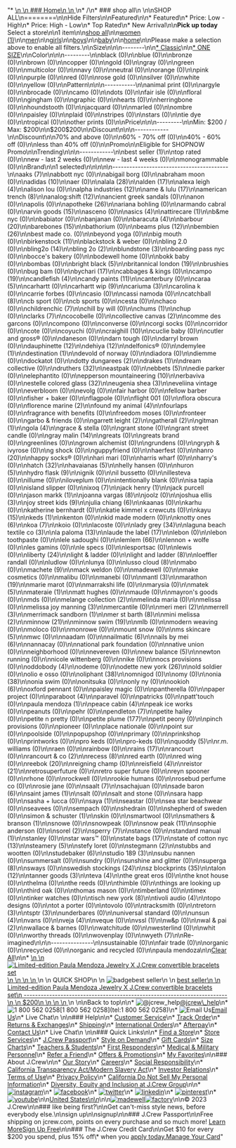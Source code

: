 "*   [\n    \n    ### Home\n    \n    ](/)\n*   /\n*   ### shop all\n    \n\nSHOP ALL\n========\n\nHide Filters\n\nFeatured\n\n*   Featured\n*   Price: Low - High\n*   Price: High - Low\n*   Top Rated\n*   New Arrival\n\n**Pick up today** Select a store\n\n1 item\n\n[shop all](/all/?crawl=no)\n\n[women (1)](/all/womens?crawl=no)\n\n[men](/all/mens?crawl=no)\n\n[girls](/all/girls?crawl=no)\n\n[boys](/all/boys?crawl=no)\n\n[baby](/all/baby?crawl=no)\n\n[home](/all/home?crawl=no)\n\nPlease make a selection above to enable all filters.\n\nSize\n\n\n--------\n\n[*   Classic](/all/?brand=PAULA%20MENDOZA&crawl=no&fit=Classic)\n\n[*   ONE SIZE](/all/?brand=PAULA%20MENDOZA&crawl=no&size=ONE%20SIZE)\n\nColor\n\n\n---------\n\nblack (0)\n\nblue (0)\n\nbronze (0)\n\nbrown (0)\n\ncopper (0)\n\ngold (0)\n\ngray (0)\n\ngreen (0)\n\nmulticolor (0)\n\nnavy (0)\n\nneutral (0)\n\norange (0)\n\npink (0)\n\npurple (0)\n\nred (0)\n\nrose gold (0)\n\nsilver (0)\n\nwhite (0)\n\nyellow (0)\n\nPattern\n\n\n-----------\n\nanimal print (0)\n\nargyle (0)\n\nbrocade (0)\n\ncamo (0)\n\ndots (0)\n\nfair isle (0)\n\nfloral (0)\n\ngingham (0)\n\ngraphic (0)\n\nhearts (0)\n\nherringbone (0)\n\nhoundstooth (0)\n\njacquard (0)\n\nmarled (0)\n\nombre (0)\n\npaisley (0)\n\nplaid (0)\n\nstripes (0)\n\nstars (0)\n\ntie dye (0)\n\ntropical (0)\n\nother prints (0)\n\nPrice\n\n\n---------\n\nMin: $200 / Max: $200\n\n$200$200\n\nDiscount\n\n\n------------\n\nDiscount\n\n70% and above (0)\n\n60% - 70% off (0)\n\n40% - 60% off (0)\n\nless than 40% off (0)\n\nPromo\n\n[](/all/?brand=PAULA%20MENDOZA&crawl=no&pmid=msg-30-off-full-price%2Cmsg-pam-promo%2Cmsg-30-off-sale~SHOPNOW)Eligible for SHOPNOW Promo\n\nTrending\n\n\n------------\n\n[](/all/?brand=PAULA%20MENDOZA&crawl=no&trending=bestSeller)best seller (1)\n\ntop rated (0)\n\nnew - last 2 weeks (0)\n\nnew - last 4 weeks (0)\n\nmonogrammable (0)\n\nBrand\n\n1 selected[](/all/?crawl=no)\n\n\n\n\n-----------------------------------------\n\n[](/all/?brand=AAKS,PAULA%20MENDOZA&crawl=no)aaks (7)\n\nabbott nyc (0)\n\nabigail borg (0)\n\nabraham moon (0)\n\n[](/all/?brand=ADIDAS,PAULA%20MENDOZA&crawl=no)adidas (10)\n\naer (0)\n\n[](/all/?brand=ALALA,PAULA%20MENDOZA&crawl=no)alala (28)\n\n[](/all/?brand=ALDEN,PAULA%20MENDOZA&crawl=no)alden (17)\n\n[](/all/?brand=ALEXA%20LEIGH,PAULA%20MENDOZA&crawl=no)alexa leigh (4)\n\nalison lou (0)\n\n[](/all/?brand=ALPHA%20INDUSTRIES,PAULA%20MENDOZA&crawl=no)alpha industries (12)\n\n[](/all/?brand=AME%20%26%20LULU,PAULA%20MENDOZA&crawl=no)ame & lulu (17)\n\n[](/all/?brand=AMERICAN%20TRENCH,PAULA%20MENDOZA&crawl=no)american trench (8)\n\n[](/all/?brand=ANALOG%3ASHIFT,PAULA%20MENDOZA&crawl=no)analog:shift (12)\n\nancient greek sandals (0)\n\nanon (0)\n\napolis (0)\n\n[](/all/?brand=APOTHEKE,PAULA%20MENDOZA&crawl=no)apotheke (26)\n\nariana bohling (0)\n\narmando cabral (0)\n\n[](/all/?brand=ARVIN%20GOODS,PAULA%20MENDOZA&crawl=no)arvin goods (15)\n\nasceno (0)\n\n[](/all/?brand=ASICS,PAULA%20MENDOZA&crawl=no)asics (4)\n\n[](/all/?brand=ATTIRECARE,PAULA%20MENDOZA&crawl=no)attirecare (1)\n\nb&me nyc (0)\n\nbabiator (0)\n\nbanjanan (0)\n\n[](/all/?brand=BARACUTA,PAULA%20MENDOZA&crawl=no)baracuta (4)\n\n[](/all/?brand=BARBOUR,PAULA%20MENDOZA&crawl=no)barbour (20)\n\n[](/all/?brand=BAREBONES,PAULA%20MENDOZA&crawl=no)barebones (15)\n\nbathorium (0)\n\n[](/all/?brand=BEAMS%20PLUS,PAULA%20MENDOZA&crawl=no)beams plus (12)\n\n[](/all/?brand=BEMBIEN,PAULA%20MENDOZA&crawl=no)bembien (26)\n\nbest made co. (0)\n\nbeyond yoga (0)\n\nbig mouth (0)\n\n[](/all/?brand=Birkenstock,PAULA%20MENDOZA&crawl=no)birkenstock (11)\n\nblackstock & weber (0)\n\nbling 2.0 (0)\n\n[](/all/?brand=BLING2O,PAULA%20MENDOZA&crawl=no)bling2o (14)\n\n[](/all/?brand=BLING%202o,PAULA%20MENDOZA&crawl=no)bling 2o (2)\n\n[](/all/?brand=BLUNDSTONE,PAULA%20MENDOZA&crawl=no)blundstone (3)\n\nboarding pass nyc (0)\n\nbocce's bakery (0)\n\nbodewell home (0)\n\nbokk baby (0)\n\nbombas (0)\n\n[](/all/?brand=BRIGHT%20BLACK,PAULA%20MENDOZA&crawl=no)bright black (5)\n\n[](/all/?brand=BRITANNICAL%20LONDON,PAULA%20MENDOZA&crawl=no)britannical london (19)\n\nbrushies (0)\n\nbug bam (0)\n\n[](/all/?brand=BYCHARI,PAULA%20MENDOZA&crawl=no)bychari (17)\n\ncabbages & kings (0)\n\n[](/all/?brand=CAMPO,PAULA%20MENDOZA&crawl=no)campo (19)\n\n[](/all/?brand=CANDLEFISH,PAULA%20MENDOZA&crawl=no)candlefish (4)\n\n[](/all/?brand=CANDY%20PAINTS,PAULA%20MENDOZA&crawl=no)candy paints (11)\n\ncanterbury (0)\n\n[](/all/?brand=CARAA,PAULA%20MENDOZA&crawl=no)caraa (5)\n\ncarhartt (0)\n\n[](/all/?brand=CARHARTT%20WIP,PAULA%20MENDOZA&crawl=no)carhartt wip (9)\n\n[](/all/?brand=CARIUMA,PAULA%20MENDOZA&crawl=no)cariuma (3)\n\ncarolina k (0)\n\ncarrie forbes (0)\n\ncasio (0)\n\ncassi namoda (0)\n\n[](/all/?brand=CATCHBALL,PAULA%20MENDOZA&crawl=no)catchball (8)\n\ncb sport (0)\n\ncb sports (0)\n\ncesta (0)\n\nchaco (0)\n\n[](/all/?brand=CHILDRENCHIC,PAULA%20MENDOZA&crawl=no)childrenchic (7)\n\nchill by will (0)\n\n[](/all/?brand=CHUMS,PAULA%20MENDOZA&crawl=no)chums (1)\n\nchup (0)\n\n[](/all/?brand=CLARKS,PAULA%20MENDOZA&crawl=no)clarks (7)\n\ncocobelle (0)\n\n[](/all/?brand=COLLECTIVE%20CANVAS,PAULA%20MENDOZA&crawl=no)collective canvas (2)\n\ncomme des garcons (0)\n\ncompono (0)\n\nconverse (0)\n\ncorgi socks (0)\n\ncorridor (0)\n\ncote (0)\n\ncoyuchi (0)\n\n[](/all/?brand=CRAIGHILL,PAULA%20MENDOZA&crawl=no)craighill (10)\n\ncuclie baby (0)\n\ncutler and gross® (0)\n\ndaneson (0)\n\ndarn tough (0)\n\ndarryl brown (0)\n\n[](/all/?brand=DAUPHINETTE,PAULA%20MENDOZA&crawl=no)dauphinette (12)\n\n[](/all/?brand=DEHIYA,PAULA%20MENDOZA&crawl=no)dehiya (12)\n\ndelfonics® (0)\n\n[](/all/?brand=DEMYLEE,PAULA%20MENDOZA&crawl=no)demylee (1)\n\n[](/all/?brand=DESTINATION,PAULA%20MENDOZA&crawl=no)destination (1)\n\ndevold of norway (0)\n\ndiadora (0)\n\ndiemme (0)\n\ndockatot (0)\n\n[](/all/?brand=DOTTY%20DUNGAREES,PAULA%20MENDOZA&crawl=no)dotty dungarees (2)\n\n[](/all/?brand=DRAKES,PAULA%20MENDOZA&crawl=no)drakes (1)\n\ndream collective (0)\n\n[](/all/?brand=DRUTHERS,PAULA%20MENDOZA&crawl=no)druthers (32)\n\neastpak (0)\n\n[](/all/?brand=EBBETS,PAULA%20MENDOZA&crawl=no)ebbets (5)\n\nedie parker (0)\n\nelephantito (0)\n\n[](/all/?brand=EPPERSON%20MOUNTAINEERING,PAULA%20MENDOZA&crawl=no)epperson mountaineering (10)\n\nerbaviva (0)\n\n[](/all/?brand=ESTELLE%20COLORED%20GLASS,PAULA%20MENDOZA&crawl=no)estelle colored glass (32)\n\n[](/all/?brand=EUGENIA%20SHEA,PAULA%20MENDOZA&crawl=no)eugenia shea (3)\n\neveliina vintage (0)\n\neverbloom (0)\n\nevolg (0)\n\nfair harbor (0)\n\nfellow barber (0)\n\nfisher + baker (0)\n\nflagpole (0)\n\nflight 001 (0)\n\nflora obscura (0)\n\n[](/all/?brand=FLORENCE%20MARINE,PAULA%20MENDOZA&crawl=no)florence marine (2)\n\n[](/all/?brand=FOUND%20MY%20ANIMAL,PAULA%20MENDOZA&crawl=no)found my animal (4)\n\nfourlaps (0)\n\nfragrance with benefits (0)\n\nfreedom moses (0)\n\nfronteer (0)\n\ngarbo & friends (0)\n\n[](/all/?brand=GARRETT%20LEIGHT,PAULA%20MENDOZA&crawl=no)garrett leight (2)\n\n[](/all/?brand=GATHERALL,PAULA%20MENDOZA&crawl=no)gatherall (2)\n\n[](/all/?brand=GITMAN,PAULA%20MENDOZA&crawl=no)gitman (1)\n\n[](/all/?brand=GOLA,PAULA%20MENDOZA&crawl=no)gola (4)\n\ngrace & stella (0)\n\ngrant stone (0)\n\ngrant street candle (0)\n\n[](/all/?brand=GRAY%20MALIN,PAULA%20MENDOZA&crawl=no)gray malin (14)\n\ngreats (0)\n\ngreats brand (0)\n\ngreenlines (0)\n\ngrown alchemist (0)\n\ngrundens (0)\n\ngryph & ivyrose (0)\n\ng shock (0)\n\nguppyfriend (0)\n\nhaerfest (0)\n\n[](/all/?brand=HANRO,PAULA%20MENDOZA&crawl=no)hanro (20)\n\nhappy socks® (0)\n\nhari mari (0)\n\nharris wharf (0)\n\nharry's (0)\n\n[](/all/?brand=HATCH,PAULA%20MENDOZA&crawl=no)hatch (32)\n\n[](/all/?brand=HAVAIANAS,PAULA%20MENDOZA&crawl=no)havaianas (5)\n\nhelly hansen (0)\n\n[](/all/?brand=HURON,PAULA%20MENDOZA&crawl=no)huron (5)\n\n[](/all/?brand=HYDRO%20FLASK,PAULA%20MENDOZA&crawl=no)hydro flask (9)\n\nignik (0)\n\nil bussetto (0)\n\nillesteva (0)\n\nillume (0)\n\niloveplum (0)\n\nintentionally blank (0)\n\nisa tapia (0)\n\nisland slipper (0)\n\n[](/all/?brand=IXOQ,PAULA%20MENDOZA&crawl=no)ixoq (7)\n\n[](/all/?brand=JACK%20HENRY,PAULA%20MENDOZA&crawl=no)jack henry (1)\n\njack purcell (0)\n\n[](/all/?brand=JASON%20MARKK,PAULA%20MENDOZA&crawl=no)jason markk (1)\n\n[](/all/?brand=JOANNA%20VARGAS,PAULA%20MENDOZA&crawl=no)joanna vargas (8)\n\njoolz (0)\n\n[](/all/?brand=JOSHUA%20ELLIS,PAULA%20MENDOZA&crawl=no)joshua ellis (3)\n\n[](/all/?brand=JOY%20STREET%20KIDS,PAULA%20MENDOZA&crawl=no)joy street kids (9)\n\n[](/all/?brand=Julia%20Chiang,PAULA%20MENDOZA&crawl=no)julia chiang (6)\n\nkaanas (0)\n\nkarhu (0)\n\nkatherine bernhardt (0)\n\nkatie kimmel x crewcuts (0)\n\n[](/all/?brand=KAYU,PAULA%20MENDOZA&crawl=no)kayu (15)\n\n[](/all/?brand=KEDS,PAULA%20MENDOZA&crawl=no)keds (1)\n\nkenton (0)\n\nkid made modern (0)\n\n[](/all/?brand=KNOTTY%20ONES,PAULA%20MENDOZA&crawl=no)knotty ones (6)\n\n[](/all/?brand=KOA,PAULA%20MENDOZA&crawl=no)koa (7)\n\nkoio (0)\n\nlacoste (0)\n\n[](/all/?brand=LADY%20GREY,PAULA%20MENDOZA&crawl=no)lady grey (34)\n\n[](/all/?brand=LAGUNA%20BEACH%20TEXTILE%20CO,PAULA%20MENDOZA&crawl=no)laguna beach textile co (3)\n\n[](/all/?brand=LA%20PALOMA,PAULA%20MENDOZA&crawl=no)la paloma (13)\n\n[](/all/?brand=LAUDE%20THE%20LABEL,PAULA%20MENDOZA&crawl=no)laude the label (17)\n\nlebon (0)\n\nlebon toothpaste (0)\n\nlele sadoughi (0)\n\n[](/all/?brand=LEMLEM,PAULA%20MENDOZA&crawl=no)lemlem (66)\n\nlennon + wolfe (0)\n\nles gamins (0)\n\nle specs (0)\n\nlesportsac (0)\n\nlewis (0)\n\n[](/all/?brand=LIBERTY,PAULA%20MENDOZA&crawl=no)liberty (24)\n\nlight & ladder (0)\n\n[](/all/?brand=LIGHT%20AND%20LADDER,PAULA%20MENDOZA&crawl=no)light and ladder (8)\n\nloeffler randall (0)\n\nludlow (0)\n\nlunya (0)\n\n[](/all/?brand=LUSSO%20CLOUD,PAULA%20MENDOZA&crawl=no)lusso cloud (8)\n\nmabo (0)\n\n[](/all/?brand=MACHETE,PAULA%20MENDOZA&crawl=no)machete (9)\n\nmack weldon (0)\n\nmadewell (0)\n\nmake cosmetics (0)\n\nmalibu (0)\n\nmanebi (0)\n\n[](/all/?brand=MANTL,PAULA%20MENDOZA&crawl=no)mantl (3)\n\n[](/all/?brand=MARATHON,PAULA%20MENDOZA&crawl=no)marathon (19)\n\nmarie marot (0)\n\nmarrakshi life (0)\n\nmarysia (0)\n\n[](/all/?brand=MATEK,PAULA%20MENDOZA&crawl=no)matek (5)\n\n[](/all/?brand=MATERAIE,PAULA%20MENDOZA&crawl=no)materaie (1)\n\nmatt hughes (0)\n\nmaude (0)\n\nmayron's goods (0)\n\nmds (0)\n\n[](/all/?brand=MELANGE%20COLLECTION,PAULA%20MENDOZA&crawl=no)melange collection (2)\n\nmelinda maria (0)\n\nmelissa (0)\n\n[](/all/?brand=MELISSA%20JOY%20MANNING,PAULA%20MENDOZA&crawl=no)melissa joy manning (3)\n\nmercantile (0)\n\n[](/all/?brand=MERI%20MERI,PAULA%20MENDOZA&crawl=no)meri meri (2)\n\n[](/all/?brand=MERRELL,PAULA%20MENDOZA&crawl=no)merrell (3)\n\n[](/all/?brand=MERRIMACK%20SANDBORN,PAULA%20MENDOZA&crawl=no)merrimack sandborn (1)\n\n[](/all/?brand=MER%20ST%20BARTH,PAULA%20MENDOZA&crawl=no)mer st barth (8)\n\n[](/all/?brand=MINI%20MELISSA,PAULA%20MENDOZA&crawl=no)mini melissa (2)\n\n[](/all/?brand=MINNOW,PAULA%20MENDOZA&crawl=no)minnow (21)\n\n[](/all/?brand=MINNOW%20SWIM,PAULA%20MENDOZA&crawl=no)minnow swim (19)\n\nmlb (0)\n\nmodern weaving (0)\n\nmoloco (0)\n\nmonrowe (0)\n\nmount snow (0)\n\n[](/all/?brand=MS%20SKINCARE,PAULA%20MENDOZA&crawl=no)ms skincare (5)\n\nmwc (0)\n\nnaadam (0)\n\n[](/all/?brand=NAILMATIC,PAULA%20MENDOZA&crawl=no)nailmatic (6)\n\n[](/all/?brand=NAILS%20BY%20MEI,PAULA%20MENDOZA&crawl=no)nails by mei (6)\n\nnannacay (0)\n\nnational park foundation (0)\n\nnative union (0)\n\nneighborhood (0)\n\nnevereven (0)\n\n[](/all/?brand=New%20Balance,PAULA%20MENDOZA&crawl=no)new balance (5)\n\nnewton running (0)\n\nnicole wittenberg (0)\n\nnike (0)\n\nnocs provisions (0)\n\n[](/all/?brand=ODDOBODY,PAULA%20MENDOZA&crawl=no)oddobody (4)\n\nodeme (0)\n\n[](/all/?brand=ODETTE%20NEW%20YORK,PAULA%20MENDOZA&crawl=no)odette new york (26)\n\nold soldier (0)\n\nolio e osso (0)\n\n[](/all/?brand=OLIPHANT,PAULA%20MENDOZA&crawl=no)oliphant (38)\n\nomnigod (0)\n\nomy (0)\n\n[](/all/?brand=ONIA,PAULA%20MENDOZA&crawl=no)onia (38)\n\nonia swim (0)\n\nonitsuka (0)\n\nonly ny (0)\n\n[](/all/?brand=OOKIOH,PAULA%20MENDOZA&crawl=no)ookioh (6)\n\noxford pennant (0)\n\npaisley magic (0)\n\npantherella (0)\n\npaper project (0)\n\n[](/all/?brand=PARABOOT,PAULA%20MENDOZA&crawl=no)paraboot (4)\n\nparavel (0)\n\npatricks (0)\n\npatt'touch (0)\n\n[](/all/?crawl=no)paula mendoza (1)\n\n[](/all/?brand=PAULA%20MENDOZA,PEACE%20CABIN&crawl=no)peace cabin (4)\n\npeak ice works (0)\n\npeanuts (0)\n\npehr (0)\n\n[](/all/?brand=PAULA%20MENDOZA,PENDLETON&crawl=no)pendleton (7)\n\npetite hailey (0)\n\npetite n pretty (0)\n\n[](/all/?brand=PAULA%20MENDOZA,PETITE%20PLUME&crawl=no)petite plume (177)\n\npetit peony (0)\n\npinch provisions (0)\n\npioneer (0)\n\nplace nationale (0)\n\npoint sur (0)\n\npoolside (0)\n\npopupshop (0)\n\nprimary (0)\n\nprinkshop (0)\n\nprintworks (0)\n\npro keds (0)\n\npro-keds (0)\n\n[](/all/?brand=PAULA%20MENDOZA,QUODDY&crawl=no)quoddy (5)\n\nr.m. williams (0)\n\nraen (0)\n\nrainbow (0)\n\n[](/all/?brand=PAULA%20MENDOZA,RAINS&crawl=no)rains (17)\n\nrancourt (0)\n\n[](/all/?brand=PAULA%20MENDOZA,RANCOURT%20%26%20CO&crawl=no)rancourt & co (2)\n\n[](/all/?brand=PAULA%20MENDOZA,RECESS&crawl=no)recess (8)\n\nred earth (0)\n\nred wing (0)\n\n[](/all/?brand=PAULA%20MENDOZA,REEBOK&crawl=no)reebok (20)\n\nreigning champ (0)\n\n[](/all/?brand=PAULA%20MENDOZA,REISFIELD&crawl=no)reisfield (4)\n\n[](/all/?brand=PAULA%20MENDOZA,REISTOR&crawl=no)reistor (21)\n\nretrosuperfuture (0)\n\nretro super future (0)\n\nreyn spooner (0)\n\nrhone (0)\n\nrockwell (0)\n\nrookie humans (0)\n\nrosebud perfume co (0)\n\nrosie jane (0)\n\n[](/all/?brand=PAULA%20MENDOZA,SAALT&crawl=no)saalt (7)\n\nsachajuan (0)\n\n[](/all/?brand=PAULA%20MENDOZA,SADE%20BARON&crawl=no)sade baron (6)\n\n[](/all/?brand=PAULA%20MENDOZA,SAINT%20JAMES&crawl=no)saint james (1)\n\nsalt (0)\n\nsalt and stone (0)\n\nsara happ (0)\n\nsasha + lucca (0)\n\n[](/all/?brand=PAULA%20MENDOZA,SAYA&crawl=no)saya (1)\n\nseastar (0)\n\nsea star beachwear (0)\n\nseavees (0)\n\nsempach (0)\n\nshedrain (0)\n\nshepherd of sweden (0)\n\n[](/all/?brand=PAULA%20MENDOZA,SIMON%20%26%20SCHUSTER&crawl=no)simon & schuster (1)\n\nskin (0)\n\nsmartwool (0)\n\n[](/all/?brand=PAULA%20MENDOZA,SMATHERS%20%26%20BRANSON&crawl=no)smathers & branson (1)\n\nsnowe (0)\n\nsnowpeak (0)\n\n[](/all/?brand=PAULA%20MENDOZA,SNOW%20PEAK&crawl=no)snow peak (11)\n\nsophie anderson (0)\n\n[](/all/?brand=PAULA%20MENDOZA,SOREL&crawl=no)sorel (2)\n\n[](/all/?brand=PAULA%20MENDOZA,SPERRY&crawl=no)sperry (7)\n\nstance (0)\n\n[](/all/?brand=PAULA%20MENDOZA,STANDARD%20MANUAL&crawl=no)standard manual (1)\n\nstanley (0)\n\nstar wars™ (0)\n\n[](/all/?brand=PAULA%20MENDOZA,STATE%20BAGS&crawl=no)state bags (17)\n\n[](/all/?brand=PAULA%20MENDOZA,STATE%20OF%20COTTON%20NYC&crawl=no)state of cotton nyc (13)\n\n[](/all/?brand=PAULA%20MENDOZA,STEAMERY&crawl=no)steamery (5)\n\nstefy loret (0)\n\n[](/all/?brand=PAULA%20MENDOZA,STEGMANN&crawl=no)stegmann (2)\n\nstubbs and wootten (0)\n\n[](/all/?brand=PAULA%20MENDOZA,STUDEBAKER&crawl=no)studebaker (6)\n\n[](/all/?brand=PAULA%20MENDOZA,STUDIO%20189&crawl=no)studio 189 (3)\n\nsubu nannen (0)\n\nsummersalt (0)\n\nsundry (0)\n\nsunshine and glitter (0)\n\n[](/all/?brand=PAULA%20MENDOZA,SUPERGA&crawl=no)superga (8)\n\nsways (0)\n\n[](/all/?brand=PAULA%20MENDOZA,SWEDISH%20STOCKINGS&crawl=no)swedish stockings (24)\n\n[](/all/?brand=PAULA%20MENDOZA,SZ%20BLOCKPRINTS&crawl=no)sz blockprints (35)\n\n[](/all/?brand=PAULA%20MENDOZA,TALON&crawl=no)talon (12)\n\n[](/all/?brand=PAULA%20MENDOZA,TANNER%20GOODS&crawl=no)tanner goods (3)\n\n[](/all/?brand=PAULA%20MENDOZA,TEVA&crawl=no)teva (4)\n\nthe great eros (0)\n\nthe knot house (0)\n\nthelma (0)\n\nthe reeds (0)\n\nthimble (0)\n\nthings are looking up (0)\n\nthird oak (0)\n\nthomas mason (0)\n\ntimberland (0)\n\ntimex (0)\n\ntinker watches (0)\n\n[](/all/?brand=PAULA%20MENDOZA,TISCH%20NEW%20YORK&crawl=no)tisch new york (8)\n\n[](/all/?brand=PAULA%20MENDOZA,TIVOLI%20AUDIO&crawl=no)tivoli audio (4)\n\ntopo designs (0)\n\ntot a porter (0)\n\ntovolo (0)\n\ntracksmith (0)\n\n[](/all/?brand=PAULA%20MENDOZA,TRETORN&crawl=no)tretorn (3)\n\n[](/all/?brand=PAULA%20MENDOZA,TSPTR&crawl=no)tsptr (3)\n\nunderbares (0)\n\nuniversal standard (0)\n\n[](/all/?brand=PAULA%20MENDOZA,UNSUN&crawl=no)unsun (4)\n\nvans (0)\n\n[](/all/?brand=PAULA%20MENDOZA,VEJA&crawl=no)veja (4)\n\nveque (0)\n\n[](/all/?brand=PAULA%20MENDOZA,VSSL&crawl=no)vssl (1)\n\nw&p (0)\n\n[](/all/?brand=PAULA%20MENDOZA,WAL%20%26%20PAI&crawl=no)wal & pai (2)\n\nwallace & barnes (0)\n\nwatchitude (0)\n\nwesterlind (0)\n\nwhit (0)\n\nworthy threads (0)\n\nwovenplay (0)\n\n[](/all/?brand=PAULA%20MENDOZA,WYETH&crawl=no)wyeth (7)\n\nRe-imagined\n\n\n---------------\n\nsustainable (0)\n\nfair trade (0)\n\norganic (0)\n\nrecycled (0)\n\norganic and recycled (0)\n\npaula mendoza[](/all/?crawl=no)\n\n[Clear All](/all/?crawl=no)\n\n*   [\n    \n    ![ Limited-edition Paula Mendoza Jewelry X J.Crew convertible bracelets set](https://www.jcrew.com/s7-img-facade/BM942_EE3917?hei=640&crop=0,0,512,0)\n    \n    \n    \n    ](/p/womens/categories/accessories/jewelry/metals/limited-edition-paula-mendoza-jewelry-x-jcrew-convertible-bracelets-set/BM942?display=standard&fit=Classic&color_name=gold&colorProductCode=BM942)\n    \n    QUICK SHOP\n    \n    ![badge](https://www.jcrew.com/s7-img-facade/TS)best seller\n    \n    [best seller\n    \n    Limited-edition Paula Mendoza Jewelry X J.Crew convertible bracelets set\n    ------------------------------------------------------------------------\n    \n    $200\n    \n    \n    \n    ](/p/womens/categories/accessories/jewelry/metals/limited-edition-paula-mendoza-jewelry-x-jcrew-convertible-bracelets-set/BM942?display=standard&fit=Classic&color_name=gold&colorProductCode=BM942)\n    \n\nBack to top\n\n*   ![@jcrew_help](/next-static/images/sidecar-modules/footer/twitter-2.svg)[@jcrew\\_help](https://twitter.com/jcrew_help)\n*   ![1 800 562 0258](/next-static/images/sidecar-modules/footer/phone-2.svg)[1 800 562 0258](tel:1 800 562 0258)\n*   ![Email Us](/next-static/images/sidecar-modules/footer/email.svg)[Email Us](mailto:help@jcrew.com)\n*   Live Chat\n    \n\n### Help\n\n*   [Customer Service](/help/customer-service)\n*   [Track Order](/help/order-status)\n*   [Returns & Exchanges](/help/returns-exchanges)\n*   [Shipping](/help/shipping-handling)\n*   [International Orders](/help/international-orders)\n*   [Afterpay](/afterpay-faq)\n*   [Contact Us](/help/contact-us)\n*   Live Chat\n    \n\n### Quick Links\n\n*   [Find a Store](https://stores.jcrew.com/search)\n*   [Store Services](/s/store-services)\n*   [J.Crew Passport](/s/rewards)\n*   [Style on Demand](/s/style-on-demand)\n*   [Gift Cards](/help/gift-card)\n*   [Size Charts](/r/size-charts)\n*   [Teachers & Students](/s/teacher-student-discount)\n*   [First Responders](/s/military-medical-first-responder-discount)\n*   [Medical & Military Personnel](/s/military-medical-first-responder-discount)\n*   [Refer a Friend](/share)\n*   [Offers & Promotions](/best-deals)\n*   [My Favorites](/favorites)\n\n### About J.Crew\n\n*   [Our Story](/s/aboutus)\n*   [Careers](https://jobs.jcrew.com)\n*   [Social Responsibility](/s/corporate-responsibility)\n*   [California Transparency Act/Modern Slavery Act](/s/CSR-california-transparency-act)\n*   [Investor Relations](https://investors.jcrew.com)\n*   [Terms of Use](/help/terms-of-use)\n*   [Privacy Policy](/help/privacy-policy)\n*   [California Do Not Sell My Personal Information](https://jcrew.clarip.com/dsr/create?brand=jcrew&type=3)\n*   [Diversity, Equity and Inclusion at J.Crew Group](/s/diversity-equity-inclusion)\n\n*   [![instagram](/next-static/images/sidecar-modules/footer/instagram-2.svg)](http://instagram.com/jcrew)\n*   [![facebook](/next-static/images/sidecar-modules/footer/facebook-2.svg)](https://www.facebook.com/jcrew)\n*   [![twitter](/next-static/images/sidecar-modules/footer/twitter-2.svg)](https://twitter.com/jcrew)\n*   [![linkedin](/next-static/images/sidecar-modules/footer/linkedin.svg)](https://www.linkedin.com/company/j-crew)\n*   [![pinterest](/next-static/images/sidecar-modules/footer/pinterest-2.svg)](http://pinterest.com/jcrew/)\n*   [![youtube](/next-static/images/sidecar-modules/footer/youtube-2.svg)](http://www.youtube.com/user/jcrewinsider)\n\n[United States\n\n](/r/context-chooser)\n\n[![madewell](/next-static/images/sidecar-modules/footer/madewell.svg)](https://www.madewell.com)[![factory](/next-static/images/sidecar-modules/navigation/jcrew-factory-logo-black.svg)](https://factory.jcrew.com)\n\n© 2023 J.Crew\n\n### like being first?\n\nGet can't-miss style news, before everybody else.\n\nsign up\n\nsignup\n\n### J.Crew Passport\n\nFree shipping on jcrew.com, points on every purchase and so much more! [Learn More](/s/rewards)[Sign Up Free](/?register=true)\n\n### The J.Crew Credit Card\n\nGet $10 for every $200 you spend, plus 15% off\\* when you [apply today.](/s/credit-card)[Manage Your Card](https://d.comenity.net/jcrew/)"
